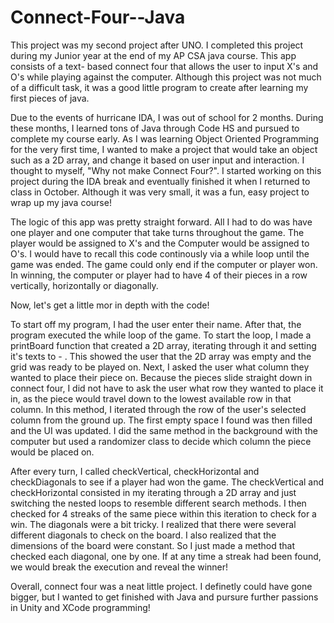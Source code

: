 # Connect-Four--Java
This project was my second project after UNO. I completed this project during my Junior year at the end of my AP CSA java course. This app consists of a text- based connect four that allows the user to input X's and O's while playing against the computer. Although this project was not much of a difficult task, it was a good little program to create after learning my first pieces of java. 

Due to the events of hurricane IDA, I was out of school for 2 months. During these months, I learned tons of Java through Code HS and pursued to complete my course early. As I was learning Object Oriented Programming for the very first time, I wanted to make a project that would take an object such as a 2D array, and change it based on user input and interaction. I thought to myself, "Why not make Connect Four?". I started working on this project during the IDA break and eventually finished it when I returned to class in October. Although it was very small, it was a fun, easy project to wrap up my java course!

The logic of this app was pretty straight forward. All I had to do was have one player and one computer that take turns throughout the game. The player would be assigned to X's and the Computer would be assigned to O's. I would have to recall this code continously via a while loop until the game was ended. The game could only end if the computer or player won. In winning, the computer or player had to have 4 of their pieces in a row vertically, horizontally or diagonally. 

Now, let's get a little mor in depth with the code!

To start off my program, I had the user enter their name. After that, the program executed the while loop of the game. To start the loop, I made a printBoard function that created a 2D array, iterating through it and setting it's texts to - . This showed the user that the 2D array was empty and the grid was ready to be played on. Next, I asked the user what column they wanted to place their piece on. Because the pieces slide straight down in connect four, I did not have to ask the user what row they wanted to place it in, as the piece would travel down to the lowest available row in that column. In this method, I iterated through the row of the user's selected column from the ground up. The first empty space I found was then filled and the UI was updated. I did the same method in the background with the computer but used a randomizer class to decide which column the piece would be placed on.

After every turn, I called checkVertical, checkHorizontal and checkDiagonals to see if a player had won the game. The checkVertical and checkHorizontal consisted in my iterating through a 2D array and just switching the nested loops to resemble different search methods. I then checked for 4 streaks of the same piece within this iteration to check for a win. The diagonals were a bit tricky. I realized that there were several different diagonals to check on the board. I also realized that the dimensions of the board were constant. So I just made a method that checked each diagonal, one by one. If at any time a streak had been found, we would break the execution and reveal the winner!

Overall, connect four was a neat little project. I definetly could have gone bigger, but I wanted to get finished with Java and pursure further passions in Unity and XCode programming! 


